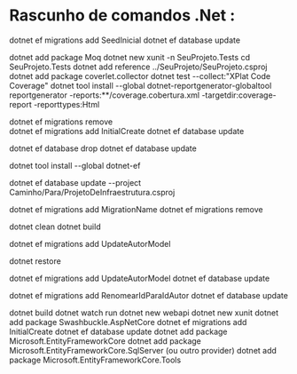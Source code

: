# Rascunho de comandos .Net :

dotnet ef migrations add SeedInicial
dotnet ef database update

dotnet add package Moq
dotnet new xunit -n SeuProjeto.Tests
cd SeuProjeto.Tests
dotnet add reference ../SeuProjeto/SeuProjeto.csproj
dotnet add package coverlet.collector
dotnet test --collect:"XPlat Code Coverage"
dotnet tool install --global dotnet-reportgenerator-globaltool
reportgenerator -reports:**/coverage.cobertura.xml -targetdir:coverage-report -reporttypes:Html


dotnet ef migrations remove    
dotnet ef migrations add InitialCreate
dotnet ef database update

dotnet ef database drop
dotnet ef database update

dotnet tool install --global dotnet-ef

dotnet ef database update --project Caminho/Para/ProjetoDeInfraestrutura.csproj

dotnet ef migrations add MigrationName
dotnet ef migrations remove


dotnet clean
dotnet build

dotnet ef migrations add UpdateAutorModel

dotnet restore

dotnet ef migrations add UpdateAutorModel
dotnet ef database update

dotnet ef migrations add RenomearIdParaIdAutor
dotnet ef database update

dotnet build
dotnet watch run
dotnet new webapi
dotnet new xunit
dotnet add package Swashbuckle.AspNetCore
dotnet ef migrations add InitialCreate
dotnet ef database update
dotnet add package Microsoft.EntityFrameworkCore
dotnet add package Microsoft.EntityFrameworkCore.SqlServer (ou outro provider)
dotnet add package Microsoft.EntityFrameworkCore.Tools



